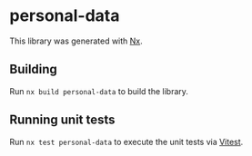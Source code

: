 # personal-data

This library was generated with [Nx](https://nx.dev).

## Building

Run `nx build personal-data` to build the library.

## Running unit tests

Run `nx test personal-data` to execute the unit tests via [Vitest](https://vitest.dev/).
